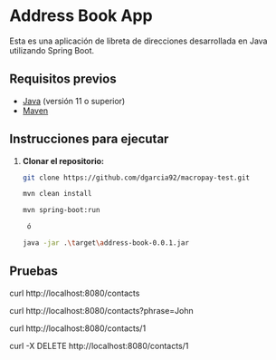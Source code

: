 
# Address Book App

Esta es una aplicación de libreta de direcciones desarrollada en Java utilizando Spring Boot.

## Requisitos previos

- [Java](https://www.oracle.com/java/technologies/javase-downloads.html) (versión 11 o superior)
- [Maven](https://maven.apache.org/download.cgi)

## Instrucciones para ejecutar

1. **Clonar el repositorio:**

   ```bash
   git clone https://github.com/dgarcia92/macropay-test.git
   ```

   ```bash
   mvn clean install
    ```

    ```bash
   mvn spring-boot:run
   
     ó
   
   java -jar .\target\address-book-0.0.1.jar

   ```


## Pruebas

curl http://localhost:8080/contacts

curl http://localhost:8080/contacts?phrase=John

curl http://localhost:8080/contacts/1

curl -X DELETE http://localhost:8080/contacts/1
